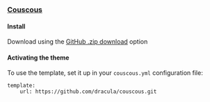 ### [Couscous](http://couscous.io/)

#### Install

Download using the [GitHub .zip download](https://github.com/dracula/couscous/archive/master.zip) option

#### Activating the theme

To use the template, set it up in your `couscous.yml` configuration file:

```
template:
    url: https://github.com/dracula/couscous.git
```